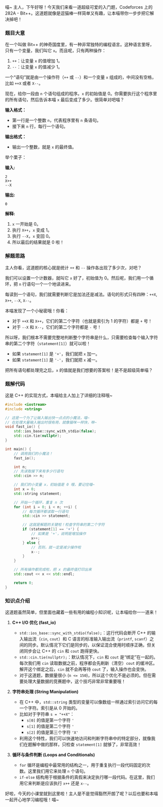 喵~ 主人，下午好呀！今天我们来看一道超级可爱的入门题，Codeforces 上的 282A - Bit++。这道题就像是逗猫棒一样简单又有趣，让本喵带你一步步把它解决掉吧！

### 题目大意

在一个叫做 Bit++ 的神奇国度里，有一种非常独特的编程语言。这种语言里呀，只有一个变量，我们叫它 `x`。而且呢，只有两种操作：

1.  `++`：让变量 `x` 的值增加 1。
2.  `--`：让变量 `x` 的值减少 1。

一个“语句”就是由一个操作符（`++` 或 `--`）和一个变量 `x` 组成的，中间没有空格，比如 `++X` 或者 `X--`。

现在，给你一段由 `n` 个语句组成的程序。`x` 的初始值是 0。你需要执行这个程序里的所有语句，然后告诉本喵 `x` 最后变成了多少。很简单对吧喵？

**输入格式：**
*   第一行是一个整数 `n`，代表程序里有 `n` 条语句。
*   接下来 `n` 行，每行一个语句。

**输出格式：**
*   输出一个整数，就是 `x` 的最终值。

举个栗子：

**输入:**
```
2
X++
--X
```

**输出:**
```
0
```

**解释:**
1.  `x` 一开始是 0。
2.  执行 `X++`，`x` 变成 1。
3.  执行 `--X`，`x` 变回 0。
4.  所以最后的结果就是 0 啦！

### 解题思路

主人你看，这道题的核心就是统计 `++` 和 `--` 操作各出现了多少次，对吧？

我们可以设置一个计数器，就叫它 `x` 好了，初始值为 0。然后呢，我们用一个循环，把 `n` 行语句一个一个地读进来。

每读到一个语句，我们就需要判断它是加法还是减法。语句的形式只有四种：`++X`, `X++`, `--X`, `X--`。

本喵发现了一个小秘密哦！你看：
*   对于 `++X` 和 `X++`，它们的第二个字符（也就是索引为 1 的字符）都是 `+` 号！
*   对于 `--X` 和 `X--`，它们的第二个字符都是 `-` 号！

所以呀，我们根本不需要完整地判断整个字符串是什么，只需要检查每个输入字符串的第二个字符（`statement[1]`）就可以啦！

*   如果 `statement[1]` 是 `'+'`，我们就把 `x` 加一。
*   如果 `statement[1]` 是 `'-'`，我们就把 `x` 减一。

把所有语句都处理完之后，`x` 的值就是我们想要的答案啦！是不是超级简单喵？

### 题解代码

这是 C++ 的实现方式，本喵给主人加上了详细的注释哦~

```cpp
#include <iostream>
#include <string>

// 这是一个为了让输入输出快一点点的小魔法，喵~
// 在处理大量输入输出时很有用，就像猫咪一样快，咻~
void fast_io() {
    std::ios_base::sync_with_stdio(false);
    std::cin.tie(nullptr);
}

int main() {
    // 调用我们的小魔法！
    fast_io();

    int n;
    // 先读取接下来有多少行语句
    std::cin >> n;

    // 我们的小变量 x，初始值是 0 哦，要记住喵~
    int x = 0;
    std::string statement;

    // 开始一个循环，重复 n 次
    for (int i = 0; i < n; ++i) {
        // 每次循环都读取一行语句
        std::cin >> statement;

        // 这就是解题的关键啦！检查字符串的第二个字符
        if (statement[1] == '+') {
            // 如果是 '+'，说明是增加操作
            x++;
        } else {
            // 否则，就一定是减少操作啦
            x--;
        }
    }

    // 所有操作都完成啦，把 x 的最终值打印出来
    std::cout << x << std::endl;

    return 0;
}
```

### 知识点介绍

这道题虽然简单，但里面也藏着一些有用的编程小知识呢，让本喵给你一一道来！

1.  **C++ I/O 优化 (fast\_io)**
    *   `std::ios_base::sync_with_stdio(false);`：这行代码会断开 C++ 的输入输出流（`cin`, `cout`）和 C 语言的标准输入输出流（`printf`, `scanf`）之间的同步。默认情况下它们是同步的，以保证混合使用时顺序正确，但关闭同步会让 C++ 的 `cin` 和 `cout` 跑得更快。
    *   `std::cin.tie(nullptr);`：默认情况下，`cin` 和 `cout` 是“绑定”在一起的。每次我们用 `cin` 读取数据之前，程序都会先刷新（清空）`cout` 的缓冲区。解开这个绑定之后，`cin` 就不会再等待 `cout` 了，输入操作也会变快。
    *   对于这道题，数据量很小 (`n <= 150`)，所以这个优化不是必须的。但在需要处理大量数据的竞赛题中，这个技巧非常非常重要哦！

2.  **字符串处理 (String Manipulation)**
    *   在 C++ 中，`std::string` 类型的变量可以像数组一样通过索引访问它的每一个字符。索引是从 0 开始的。
    *   比如对于字符串 `s = "++X"`：
        *   `s[0]` 的值是第一个字符 `'`
        *   `s[1]` 的值是第二个字符 `'`
        *   `s[2]` 的值是第三个字符 `'X'`
    *   利用这个特性，我们可以快速地访问和判断字符串中的特定部分，就像我们在题解中做的那样，只检查 `statement[1]` 就够了，非常高效！

3.  **循环与条件判断 (Loops and Conditionals)**
    *   `for` 循环是编程中最常用的结构之一，用于重复执行一段代码固定的次数。这里我们用它来处理 `n` 个语句。
    *   `if-else` 结构用于根据条件的真假来决定执行哪一段代码。在这里，我们用它来判断是应该执行 `x++` 还是 `x--`。

好啦，今天的小课堂就到这里啦！主人是不是觉得豁然开朗了呢？以后也要和本喵一起开心地学习编程哦！喵~